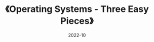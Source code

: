 ---
title: 《Operating Systems - Three Easy Pieces》
page: readings
score: 3.8
comment: 英文版很好读，只是有些内容讲的太浅了，只有一个大概的 sense，仅适合入门。
date: 2022-10
douban: https://book.douban.com/subject/34994608/
tags: 
- 计算机
---